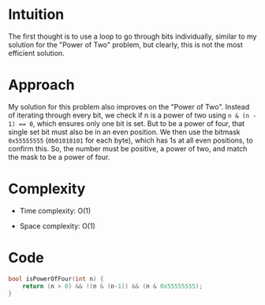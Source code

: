 # Intuition
The first thought is to use a loop to go through bits individually, similar to my solution for the "Power of Two" problem, but clearly, this is not the most efficient solution.

# Approach
My solution for this problem also improves on the "Power of Two". Instead of iterating through every bit, we check if n is a power of two using `n & (n - 1) == 0`, which ensures only one bit is set. But to be a power of four, that single set bit must also be in an even position. We then use the bitmask `0x55555555` (`0b01010101` for each byte), which has 1s at all even positions, to confirm this. So, the number must be positive, a power of two, and match the mask to be a power of four.

# Complexity
- Time complexity:
O(1)

- Space complexity:
O(1)

# Code
```c
bool isPowerOfFour(int n) {
    return (n > 0) && !(n & (n-1)) && (n & 0x55555555);
}
```
